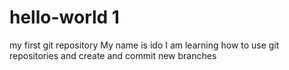 # hello-world 1
my first git repository
My name is ido I am learning how to use git repositories and create and commit new branches
